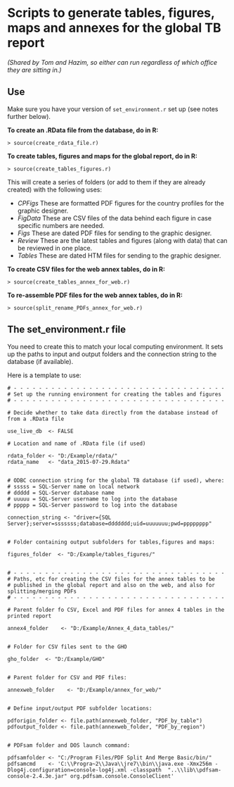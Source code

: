 # Scripts to generate tables, figures, maps and annexes for the global TB report
*(Shared by Tom and Hazim, so either can run regardless of which office they are sitting in.)*

## Use

Make sure you have your version of `set_environment.r` set up (see notes further below).

**To create an .RData file from the database, do in R:**
```
> source(create_rdata_file.r)
```

**To create tables, figures and maps for the global report, do in R:**
```
> source(create_tables_figures.r)
```
This will create a series of folders (or add to them if they are already created) with the following uses:

  * _CPFigs_ These are formatted PDF figures for the country profiles for the graphic designer.
  * _FigData_ These are CSV files of the data behind each figure in case specific numbers are needed.
  * _Figs_ These are dated PDF files for sending to the graphic designer.
  * _Review_ These are the latest tables and figures (along with data) that can be reviewed in one place.
  * _Tables_ These are dated HTM files for sending to the graphic designer.


**To create CSV files for the web annex tables, do in R:**
```
> source(create_tables_annex_for_web.r)
```

**To re-assemble PDF files for the web annex tables, do in R:**
```
> source(split_rename_PDFs_annex_for_web.r)
```


## The set_environment.r file

You need to create this to match your local computing environment. It sets up the paths to input and output folders and the connection string to the database (if available).

Here is a template to use:

```
# - - - - - - - - - - - - - - - - - - - - - - - - - - - - - - - - - -
# Set up the running environment for creating the tables and figures
# - - - - - - - - - - - - - - - - - - - - - - - - - - - - - - - - - -

# Decide whether to take data directly from the database instead of from a .RData file

use_live_db  <- FALSE

# Location and name of .RData file (if used)

rdata_folder <- "D:/Example/rdata/"
rdata_name   <- "data_2015-07-29.Rdata"


# ODBC connection string for the global TB database (if used), where:
# sssss = SQL-Server name on local network
# ddddd = SQL-Server database name
# uuuuu = SQL-Server username to log into the database
# ppppp = SQL-Server password to log into the database

connection_string <- "driver={SQL Server};server=sssssss;database=ddddddd;uid=uuuuuuu;pwd=pppppppp"


# Folder containing output subfolders for tables,figures and maps:

figures_folder  <- "D:/Example/tables_figures/"


# - - - - - - - - - - - - - - - - - - - - - - - - - - - - - - - - - -
# Paths, etc for creating the CSV files for the annex tables to be
# published in the global report and also on the web, and also for splitting/merging PDFs
# - - - - - - - - - - - - - - - - - - - - - - - - - - - - - - - - - -

# Parent folder fo CSV, Excel and PDF files for annex 4 tables in the printed report

annex4_folder    <- "D:/Example/Annex_4_data_tables/"


# Folder for CSV files sent to the GHO

gho_folder  <- "D:/Example/GHO"


# Parent folder for CSV and PDF files:

annexweb_folder    <- "D:/Example/annex_for_web/"


# Define input/output PDF subfolder locations:

pdforigin_folder <- file.path(annexweb_folder, "PDF_by_table")
pdfoutput_folder <- file.path(annexweb_folder, "PDF_by_region")


# PDFsam folder and DOS launch command:

pdfsamfolder <- "C:/Program Files/PDF Split And Merge Basic/bin/"
pdfsamcmd    <- 'C:\\Progra~2\\Java\\jre7\\bin\\java.exe -Xmx256m -Dlog4j.configuration=console-log4j.xml -classpath  "..\\lib\\pdfsam-console-2.4.3e.jar" org.pdfsam.console.ConsoleClient'


```


